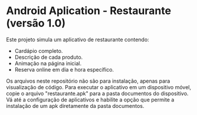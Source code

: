 # Android Aplication - Restaurante (versão 1.0)

Este projeto simula um aplicativo de restaurante contendo:

* Cardápio completo.
* Descrição de cada produto.
* Animação na página inicial.
* Reserva online em dia e hora específico.

Os arquivos neste repositório não são para instalação, apenas para visualização de código.
Para executar o aplicativo em um dispositivo móvel, copie o arquivo "restaurante.apk" para a pasta documentos do dispositivo.
Vá até a configuração de aplicativos e habilite a opção que permite a instalação de um apk diretamente da pasta documentos.
